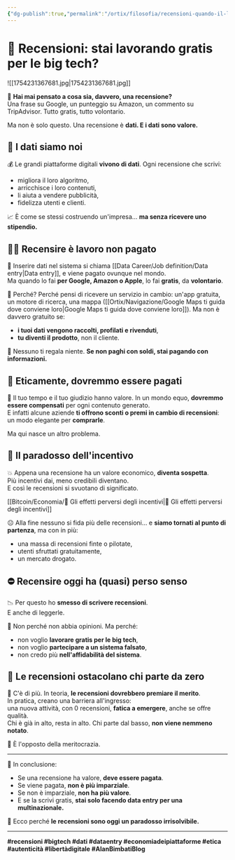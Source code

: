 ```yaml
---
{"dg-publish":true,"permalink":"/ortix/filosofia/recensioni-quando-il-lavoro-gratuito-diventa-un-prodotto/","tags":["recensioni","platform-economy","lavoro-gratuito","dati","blog"]}
---
```



# 🧾 Recensioni: stai lavorando gratis per le big tech?

![[1754231367681.jpg\|1754231367681.jpg]]

🧠 **Hai mai pensato a cosa sia, davvero, una recensione?**  
Una frase su Google, un punteggio su Amazon, un commento su TripAdvisor. Tutto gratis, tutto volontario.

Ma non è solo questo. Una recensione è **dati. E i dati sono valore.**

## 🏦 I dati siamo noi

💰 Le grandi piattaforme digitali **vivono di dati**. Ogni recensione che scrivi:
- migliora il loro algoritmo,
- arricchisce i loro contenuti,
- li aiuta a vendere pubblicità,
- fidelizza utenti e clienti.

📈 È come se stessi costruendo un'impresa… **ma senza ricevere uno stipendio.**

## 🧑‍💻 Recensire è lavoro non pagato

🧾 Inserire dati nel sistema si chiama [[Data Career/Job definition/Data entry\|Data entry]], e viene pagato ovunque nel mondo.  
Ma quando lo fai **per Google, Amazon o Apple**, lo fai **gratis**, da **volontario**.

📲 Perché? Perché pensi di ricevere un servizio in cambio: un'app gratuita, un motore di ricerca, una mappa ([[Ortix/Navigazione/Google Maps ti guida dove conviene loro\|Google Maps ti guida dove conviene loro]]).
Ma non è davvero gratuito se:
- **i tuoi dati vengono raccolti, profilati e rivenduti**,  
- **tu diventi il prodotto**, non il cliente.

🎯 Nessuno ti regala niente. **Se non paghi con soldi, stai pagando con informazioni.**

## 💸 Eticamente, dovremmo essere pagati

🤝 Il tuo tempo e il tuo giudizio hanno valore. In un mondo equo, **dovremmo essere compensati** per ogni contenuto generato.  
E infatti alcune aziende **ti offrono sconti o premi in cambio di recensioni**: un modo elegante per **comprarle**.

Ma qui nasce un altro problema.

## 🧨 Il paradosso dell'incentivo

💥 Appena una recensione ha un valore economico, **diventa sospetta**.  
Più incentivi dai, meno credibili diventano.  
E così le recensioni si svuotano di significato.

[[Bitcoin/Economia/🎯 Gli effetti perversi degli incentivi\|🎯 Gli effetti perversi degli incentivi]]

😐 Alla fine nessuno si fida più delle recensioni… e **siamo tornati al punto di partenza**, ma con in più:
- una massa di recensioni finte o pilotate,
- utenti sfruttati gratuitamente,
- un mercato drogato.

## ⛔ Recensire oggi ha (quasi) perso senso

📉 Per questo ho **smesso di scrivere recensioni**.  
E anche di leggerle.

💬 Non perché non abbia opinioni. Ma perché:
- non voglio **lavorare gratis per le big tech**,
- non voglio **partecipare a un sistema falsato**,
- non credo più **nell'affidabilità del sistema**.

## 🚫 Le recensioni ostacolano chi parte da zero

🔁 C'è di più. In teoria, **le recensioni dovrebbero premiare il merito**.  
In pratica, creano una barriera all'ingresso:  
una nuova attività, con 0 recensioni, **fatica a emergere**, anche se offre qualità.  
Chi è già in alto, resta in alto. Chi parte dal basso, **non viene nemmeno notato**.

📌 È l'opposto della meritocrazia.

---

🎯 In conclusione:  
- Se una recensione ha valore, **deve essere pagata**.  
- Se viene pagata, **non è più imparziale**.  
- Se non è imparziale, **non ha più valore**.  
- E se la scrivi gratis, **stai solo facendo data entry per una multinazionale.**

🤯 Ecco perché **le recensioni sono oggi un paradosso irrisolvibile.**

---

**#recensioni #bigtech #dati #dataentry #economiadeipiattaforme #etica #autenticità #libertàdigitale #AlanBimbatiBlog**